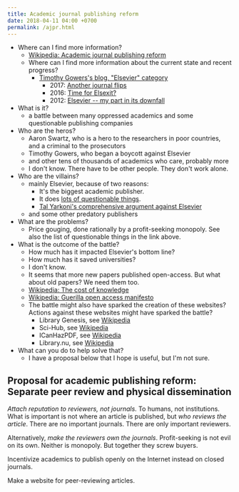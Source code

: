```yaml
---
title: Academic journal publishing reform
date: 2018-04-11 04:00 +0700
permalink: /ajpr.html
---
```


- Where can I find more information?
    - [Wikipedia: Academic journal publishing reform](https://en.m.wikipedia.org/wiki/Academic_journal_publishing_reform)
    - Where can I find more information about the current state and recent progress?
        - [Timothy Gowers's blog, "Elsevier" category](https://gowers.wordpress.com/category/elsevier/)
            - 2017: [Another journal flips](https://gowers.wordpress.com/2017/07/27/another-journal-flips/)
            - 2016: [Time for Elsexit?](https://gowers.wordpress.com/2016/11/29/time-for-elsexit/)
            - 2012: [Elsevier -- my part in its downfall](https://gowers.wordpress.com/2012/01/21/elsevier-my-part-in-its-downfall/)
- What is it?
    - a battle between many oppressed academics and some questionable publishing companies
- Who are the heros?
    - Aaron Swartz, who is a hero to the researchers in poor countries, and a criminal to the prosecutors
    - Timothy Gowers, who began a boycott against Elsevier
    - and other tens of thousands of academics who care, probably more
    - I don't know. There have to be other people. They don't work alone.
- Who are the villains?
    - mainly Elsevier, because of two reasons:
        - It's the biggest academic publisher.
        - It does [lots of questionable things](https://en.wikipedia.org/wiki/Elsevier#Criticism_and_controversies).
        - [Tal Yarkoni's comprehensive argument against Elsevier](https://www.talyarkoni.org/blog/2016/12/12/why-i-still-wont-review-for-or-publish-with-elsevier-and-think-you-shouldnt-either/)
    - and some other predatory publishers
- What are the problems?
    - Price gouging, done rationally by a profit-seeking monopoly.
    See also the list of questionable things in the link above.
- What is the outcome of the battle?
    - How much has it impacted Elsevier's bottom line?
    - How much has it saved universities?
    - I don't know.
    - It seems that more new papers published open-access. But what about old papers? We need them too.
    - [Wikipedia: The cost of knowledge](https://en.wikipedia.org/wiki/The_Cost_of_Knowledge)
    - [Wikipedia: Guerilla open access manifesto](https://en.wikisource.org/wiki/Guerilla_Open_Access_Manifesto)
    - The battle might also have sparked the creation of these websites?
    Actions against these websites might have sparked the battle?
        - Library Genesis, see [Wikipedia](https://en.wikipedia.org/wiki/Library_Genesis)
        - Sci-Hub, see [Wikipedia](https://en.wikipedia.org/wiki/Sci-Hub)
        - ICanHazPDF, see [Wikipedia](https://en.wikipedia.org/wiki/ICanHazPDF)
        - Library.nu, see [Wikipedia](https://en.wikipedia.org/wiki/Library.nu)
- What can you do to help solve that?
    - I have a proposal below that I hope is useful, but I'm not sure.

## Proposal for academic publishing reform: Separate peer review and physical dissemination

*Attach reputation to reviewers, not journals.*
To humans, not institutions.
What is important is not where an article is published,
but *who reviews the article*.
There are no important journals.
There are only important reviewers.

Alternatively, *make the reviewers own the journals*.
Profit-seeking is not evil on its own.
Neither is monopoly.
But together they screw buyers.

Incentivize academics to publish openly on the Internet instead on closed journals.

Make a website for peer-reviewing articles.
